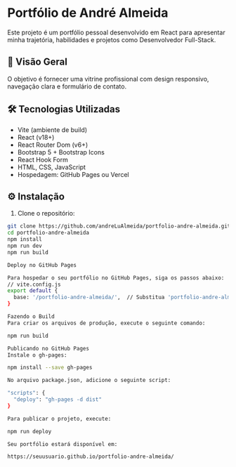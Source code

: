 # Portfólio de André Almeida

Este projeto é um portfólio pessoal desenvolvido em React para apresentar minha trajetória, habilidades e projetos como Desenvolvedor Full-Stack.

## 🚀 Visão Geral

O objetivo é fornecer uma vitrine profissional com design responsivo, navegação clara e formulário de contato.

## 🛠 Tecnologias Utilizadas

- Vite (ambiente de build)
- React (v18+)
- React Router Dom (v6+)
- Bootstrap 5 + Bootstrap Icons
- React Hook Form
- HTML, CSS, JavaScript
- Hospedagem: GitHub Pages ou Vercel

## ⚙️ Instalação

1. Clone o repositório:

```bash
git clone https://github.com/andreLuAlmeida/portfolio-andre-almeida.git
cd portfolio-andre-almeida
npm install
npm run dev
npm run build

Deploy no GitHub Pages

Para hospedar o seu portfólio no GitHub Pages, siga os passos abaixo:
// vite.config.js
export default {
  base: '/portfolio-andre-almeida/',  // Substitua 'portfolio-andre-almeida' pelo nome do seu repositório
}

Fazendo o Build
Para criar os arquivos de produção, execute o seguinte comando:

npm run build

Publicando no GitHub Pages
Instale o gh-pages:

npm install --save gh-pages

No arquivo package.json, adicione o seguinte script:

"scripts": {
  "deploy": "gh-pages -d dist"
}

Para publicar o projeto, execute:

npm run deploy

Seu portfólio estará disponível em:

https://seuusuario.github.io/portfolio-andre-almeida/